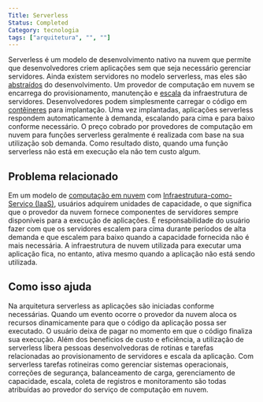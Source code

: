 ```yaml
---
Title: Serverless
Status: Completed
Category: tecnologia
tags: ["arquitetura", "", ""]
---
```


Serverless é um modelo de desenvolvimento nativo na nuvem que permite que desenvolvedores criem aplicações sem que seja necessário gerenciar servidores. Ainda existem servidores no modelo serverless, mas eles são [abstraídos](/pt-br/abstraction/) do desenvolvimento. Um provedor de computação em nuvem se encarrega do provisionamento, manutenção e [escala](/scalability/) da infraestrutura de servidores. Desenvolvedores podem simplesmente carregar o código em [contêineres](/pt-br/container/) para implantação. Uma vez implantadas, aplicações serverless respondem automaticamente à demanda, escalando para cima e para baixo conforme necessário. O preço cobrado por provedores de computação em nuvem para funções serverless geralmente é realizada com base na sua utilização sob demanda. Como resultado disto, quando uma função serverless não está em execução ela não tem custo algum.

## Problema relacionado

Em um modelo de [computação em nuvem](/pt-br/cloud-computing/) com [Infraestrutura-como-Serviço (IaaS)](/infrastructure-as-a-service/), usuários adquirem unidades de capacidade, o que significa que o provedor da nuvem fornece componentes de servidores sempre disponíveis para a execução de aplicações. É responsabilidade do usuário fazer com que os servidores escalem para cima durante períodos de alta demanda e que escalem para baixo quando a capacidade fornecida não é mais necessária. A infraestrutura de nuvem utilizada para executar uma aplicação fica, no entanto, ativa mesmo quando a aplicação não está sendo utilizada.

## Como isso ajuda

Na arquitetura serverless as aplicações são iniciadas conforme necessárias. Quando um evento ocorre o provedor da nuvem aloca os recursos dinamicamente para que o código da aplicação possa ser executado. O usuário deixa de pagar no momento em que o código finaliza sua execução. Além dos benefícios de custo e eficiência, a utilização de serverless libera pessoas desenvolvedoras de rotinas e tarefas relacionadas ao provisionamento de servidores e escala da aplicação. Com serverless tarefas rotineiras como gerenciar sistemas operacionais, correções de segurança, balanceamento de carga, gerenciamento de capacidade, escala, coleta de registros e monitoramento são todas atribuídas ao provedor do serviço de computação em nuvem.
